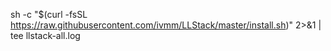 sh -c "$(curl -fsSL https://raw.githubusercontent.com/ivmm/LLStack/master/install.sh)" 2>&1 | tee llstack-all.log
